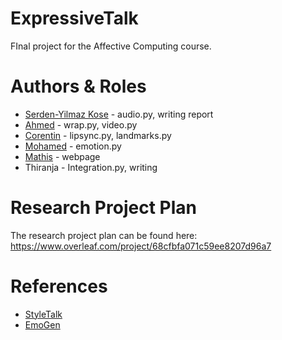 # ExpressiveTalk
FInal project for the Affective Computing course.

# Authors & Roles
* [Serden-Yilmaz Kose](https://github.com/Serden-YilmazKose) - audio.py, writing report
* [Ahmed](https://github.com/Serden-YilmazKose) - wrap.py, video.py
* [Corentin](https://github.com/Git-Corentin) - lipsync.py, landmarks.py
* [Mohamed](https://github.com/mosayedAI) - emotion.py
* [Mathis](https://github.com/Patissema) - webpage
* Thiranja - Integration.py, writing

# Research Project Plan
The research project plan can be found here: https://www.overleaf.com/project/68cfbfa071c59ee8207d96a7

# References
- [StyleTalk](https://github.com/FuxiVirtualHuman/styletalk)
- [EmoGen](https://github.com/sahilg06/EmoGen)
